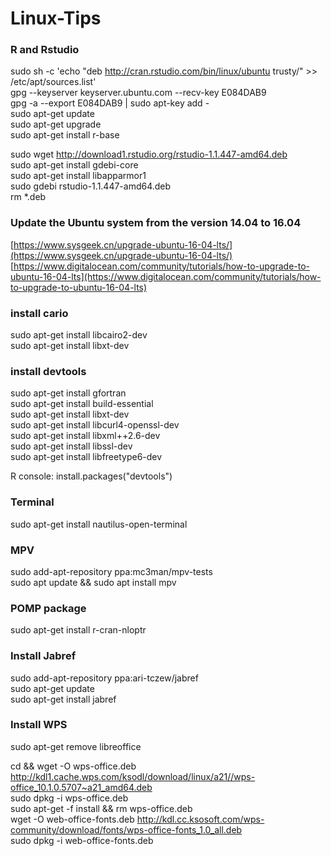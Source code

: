 # Linux-Tips

### R and Rstudio
sudo sh -c 'echo "deb http://cran.rstudio.com/bin/linux/ubuntu trusty/" >> /etc/apt/sources.list'  
gpg --keyserver keyserver.ubuntu.com --recv-key E084DAB9  
gpg -a --export E084DAB9 | sudo apt-key add -  
sudo apt-get update   
sudo apt-get upgrade  
sudo apt-get install r-base


sudo wget http://download1.rstudio.org/rstudio-1.1.447-amd64.deb  
sudo apt-get install gdebi-core  
sudo apt-get install libapparmor1  
sudo gdebi rstudio-1.1.447-amd64.deb  
rm *.deb

### Update the Ubuntu system from the version 14.04 to 16.04
[https://www.sysgeek.cn/upgrade-ubuntu-16-04-lts/](https://www.sysgeek.cn/upgrade-ubuntu-16-04-lts/)  
[https://www.digitalocean.com/community/tutorials/how-to-upgrade-to-ubuntu-16-04-lts](https://www.digitalocean.com/community/tutorials/how-to-upgrade-to-ubuntu-16-04-lts)
### install cario
sudo apt-get install libcairo2-dev  
sudo apt-get install libxt-dev  

### install devtools
sudo apt-get install gfortran  
sudo apt-get install build-essential  
sudo apt-get install libxt-dev  
sudo apt-get install libcurl4-openssl-dev  
sudo apt-get install libxml++2.6-dev  
sudo apt-get install libssl-dev  
sudo apt-get install libfreetype6-dev  

R console: install.packages("devtools")


### Terminal
sudo apt-get install nautilus-open-terminal 

### MPV
sudo add-apt-repository ppa:mc3man/mpv-tests  
sudo apt update && sudo apt install mpv

### POMP package
sudo apt-get install r-cran-nloptr 

### Install Jabref
sudo add-apt-repository ppa:ari-tczew/jabref  
sudo apt-get update  
sudo apt-get install jabref  

### Install WPS
sudo apt-get remove libreoffice

cd && wget -O wps-office.deb http://kdl1.cache.wps.com/ksodl/download/linux/a21//wps-office_10.1.0.5707~a21_amd64.deb  
sudo dpkg -i wps-office.deb  
sudo apt-get -f install && rm wps-office.deb  
wget -O web-office-fonts.deb http://kdl.cc.ksosoft.com/wps-community/download/fonts/wps-office-fonts_1.0_all.deb  
sudo dpkg -i web-office-fonts.deb  
